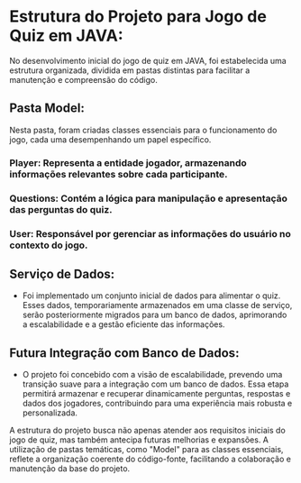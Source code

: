 # Estrutura do Projeto para Jogo de Quiz em JAVA:

No desenvolvimento inicial do jogo de quiz em JAVA, foi estabelecida uma estrutura organizada, dividida em pastas distintas para facilitar a manutenção e compreensão do código.

## Pasta Model:
Nesta pasta, foram criadas classes essenciais para o funcionamento do jogo, cada uma desempenhando um papel específico.

### Player: Representa a entidade jogador, armazenando informações relevantes sobre cada participante.
### Questions: Contém a lógica para manipulação e apresentação das perguntas do quiz.
### User: Responsável por gerenciar as informações do usuário no contexto do jogo.

## Serviço de Dados:
   - Foi implementado um conjunto inicial de dados para alimentar o quiz. Esses dados, temporariamente armazenados em uma classe de serviço, serão posteriormente migrados para um banco de dados, aprimorando a escalabilidade e a gestão eficiente das informações.

## Futura Integração com Banco de Dados:
   - O projeto foi concebido com a visão de escalabilidade, prevendo uma transição suave para a integração com um banco de dados. Essa etapa permitirá armazenar e recuperar dinamicamente perguntas, respostas e dados dos jogadores, contribuindo para uma experiência mais robusta e personalizada.

A estrutura do projeto busca não apenas atender aos requisitos iniciais do jogo de quiz, mas também antecipa futuras melhorias e expansões. A utilização de pastas temáticas, como "Model" para as classes essenciais, reflete a organização coerente do código-fonte, facilitando a colaboração e manutenção da base do projeto.
